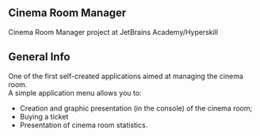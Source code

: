 ## Cinema Room Manager
Cinema Room Manager project at JetBrains Academy/Hyperskill

## General Info
One of the first self-created applications aimed at managing the cinema room.<br />
A simple application menu allows you to:
* Creation and graphic presentation (in the console) of the cinema room;
* Buying a ticket
* Presentation of cinema room statistics.
